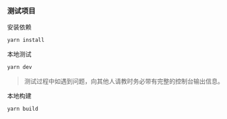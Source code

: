 ### 测试项目

安装依赖

```bash
yarn install
```

本地测试

```bash
yarn dev
```

> 测试过程中如遇到问题，向其他人请教时务必带有完整的控制台输出信息。

本地构建

```bash
yarn build
```